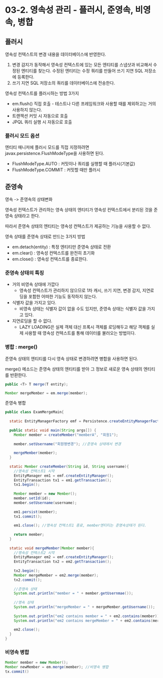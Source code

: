 # 03-2. 영속성 관리 - 플러시, 준영속, 비영속, 병합

## 플러시

영속성 컨텍스트의 변경 내용을 데이터베이스에 반영한다.

1. 변경 감지가 동작해서 영속성 컨텍스트에 있는 모든 엔티티를 스냅샷과 비교해서 수정된 엔티티를 찾는다. 수정된 엔티티는 수정 쿼리를 만들어 쓰기 지연 SQL 저장소에 등록한다.
2. 쓰기 지연 SQL 저장소의 쿼리를 데이터베이스에 전송한다.

영속성 컨텍스트를 플러시하는 방법 3가지

- em.flush() 직접 호출 - 테스트나 다른 프레임워크와 사용할 때를 제외하고는 거의 사용하지 않는다.
- 트랜잭션 커밋 시 자동으로 호출 
- JPQL 쿼리 실행 시 자동으로 호출

###  플러시 모드 옵션

엔티티 매니저에 플러시 모드를 직접 지정하려면 javax.persistence.FlushModeType을 사용하면 된다.

- FlushModeType.AUTO : 커밋이나 쿼리를 실행할 때 플러시(기본값)
- FlushModeType.COMMIT : 커밋할 때만 플러시

## 준영속

영속 -> 준영속의 상태변화

영속성 컨텍스트가 관리하는 영속 상태의 엔티티가 영속성 컨텍스트에서 분리된 것을 준영속 상태라고 한다.

따라서 준영속 상태의 엔티티는 영속성 컨텍스트가 제공하는 기능을 사용할 수 없다.

영속 상태를 준영속 상태로 만드는 3가지 방법

- em.detach(entity) : 특정 엔티티만 준영속 상태로 전환
- em.clear() : 영속성 컨텍스트를 완전히 초기화
- em.close() : 영속성 컨텍스트를 종료한다.

### 준영속 상태의 특징

- 거의 비영속 상태에 가깝다
  - 영속성 컨텍스트가 관리하지 않으므로 1차 캐시, 쓰기 지연, 변경 감지, 지연로딩을 포함한 어떠한 기능도 동작하지 않는다.
- 식별자 값을 가지고 있다.
  - 비영속 상태는 식별자 값이 없을 수도 있지만, 준영속 상태는 식별자 값을 가지고 있다.
- 지연로딩을 할 수 없다.
  - LAZY LOADING은 실제 객체 대신 프록시 객체를 로딩해두고 해당 객체를 실제 사용할 때 영속성 컨텍스트를 통해 데이터를 불러오는 방법이다.

### 병합 : merge()

준영속 상태의 엔티티를 다시 영속 상태로 변경하려면 병합을 사용하면 된다.

merge() 메소드는 준영속 상태의 엔티티를 받아 그 정보로 새로운 영속 상태의 엔티티를 반환한다.

```java
public <T> T merge(T entity);

Member mergeMember = em.merge(member);
```

준영속 병합

```java
public class ExamMergeMain{
  
  static EntityManagerFactory emf = Persistence.createEntityManagerFactory("jpabook");
  
  public static void main(String args[]) {
    Member member = createMember("memberA", "회원1");
    
    member.setUsername("회원명변경"); //준영속 상태에서 변경
    
    mergeMember(member);
  }
  
  static Member createMember(String id, String username){
    //영속성 컨텍스트1 시작
    EntityManager em1 = emf.createEntityManager();
    EntityTransaction tx1 = em1.getTransaction();
    tx1.begin();
    
    Member member = new Member();
    member.setId(id);
    member.setUsername(username);
    
    em1.persist(member);
    tx1.commit();
    
    em1.close(); //영속성 컨텍스트1 종료, member엔티티는 준영속상태가 된다.
    
    return member;
  }
  
  static void mergeMember(Member member){
    //영속성 컨텍스트2 시작
    EntityManager em2 = emf.createEntityManager();
    EntityTransaction tx2 = em2.getTransaction();
    
    tx2.begin();
    Member mergeMember = em2.merge(member);
    tx2.commit();
    
    //준영속 상태
    System.out.println("member = " + member.getUsernmae());
    
    //영속 상태
    System.out.println("mergeMember = " + mergeMember.getUsername());
    
    System.out.println("em2 contains member = " + em2.contains(member));
    System.out.println("em2 contains mergeMember = " + em2.contains(mergeMember));
    
    em2.close();
  }
}
```

### 비영속 병합

```java
Member member = new Member();
Member newMember = em.merge(member); //비영속 병합
tx.commit()
```

